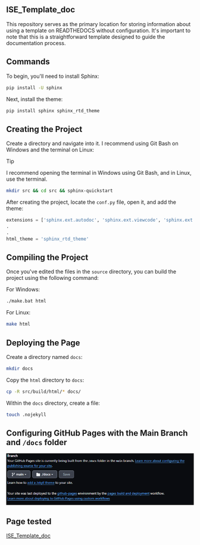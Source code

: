 ## ISE_Template_doc

This repository serves as the primary location for storing information about using a template on READTHEDOCS without configuration. It's important to note that this is a straightforward template designed to guide the documentation process.

## Commands 

To begin, you'll need to install Sphinx:
```bash
pip install -U sphinx
```

Next, install the theme:
```bash
pip install sphinx sphinx_rtd_theme
```

## Creating the Project

Create a directory and navigate into it. I recommend using Git Bash on Windows and the terminal on Linux:
> [!TIP]
> I recommend opening the terminal in Windows using Git Bash, and in Linux, use the terminal.

```bash
mkdir src && cd src && sphinx-quickstart
```

After creating the project, locate the `conf.py` file, open it, and add the theme:
```python
extensions = ['sphinx.ext.autodoc', 'sphinx.ext.viewcode', 'sphinx.ext.napoleon']
.
.
html_theme = 'sphinx_rtd_theme'
```

## Compiling the Project

Once you've edited the files in the `source` directory, you can build the project using the following command:

For Windows:
```bash
./make.bat html
```

For Linux:
```bash
make html
```

## Deploying the Page 

Create a directory named `docs`:
```bash
mkdir docs
```

Copy the `html` directory to `docs`:
```bash
cp -R src/build/html/* docs/
```

Within the `docs` directory, create a file:
```bash
touch .nojekyll
```

## Configuring GitHub Pages with the Main Branch and `/docs` folder

![Configuring GitHub Pages](./images/pages.png)



## Page tested

[ISE_Template_doc](https://cesarbautista10.github.io/ISE_Template_doc/)